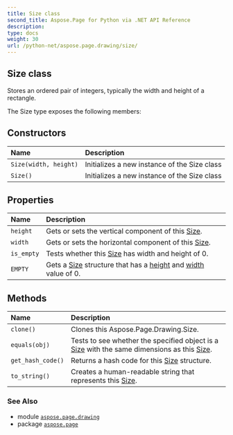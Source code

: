 ```yaml
---
title: Size class
second_title: Aspose.Page for Python via .NET API Reference
description: 
type: docs
weight: 30
url: /python-net/aspose.page.drawing/size/
---
```


## Size class

Stores an ordered pair of integers, typically the width and height of a rectangle.



The Size type exposes the following members:
## Constructors
| Name | Description |
| :- | :- |
| `Size(width, height)` | Initializes a new instance of the Size class |
| `Size()` | Initializes a new instance of the Size class |
## Properties
| Name | Description |
| :- | :- |
| `height` | Gets or sets the vertical component of this [Size](/page/python-net/aspose.page.drawing/size/). |
| `width` | Gets or sets the horizontal component of this [Size](/page/python-net/aspose.page.drawing/size/). |
| `is_empty` | Tests whether this [Size](/page/python-net/aspose.page.drawing/size/) has width and height of 0. |
| `EMPTY` | Gets a [Size](/page/python-net/aspose.page.drawing/size/) structure that has a [height](/page/python-net/aspose.page.drawing/size/) and [width](/page/python-net/aspose.page.drawing/size/) value of 0. |
## Methods
| Name | Description |
| :- | :- |
| `clone()` | Clones this Aspose.Page.Drawing.Size. |
| `equals(obj)` | Tests to see whether the specified object is a [Size](/page/python-net/aspose.page.drawing/size/) with the same dimensions as this [Size](/page/python-net/aspose.page.drawing/size/). |
| `get_hash_code()` | Returns a hash code for this [Size](/page/python-net/aspose.page.drawing/size/) structure. |
| `to_string()` | Creates a human-readable string that represents this [Size](/page/python-net/aspose.page.drawing/size/). |

### See Also

* module [`aspose.page.drawing`](/page/python-net/aspose.page.drawing/)
* package [`aspose.page`](/page/python-net/)

